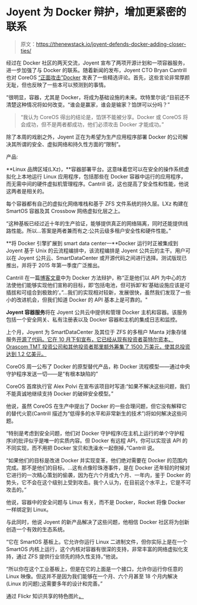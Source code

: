 # Joyent 为 Docker 辩护，增加更紧密的联系

> 原文：<https://thenewstack.io/joyent-defends-docker-adding-closer-ties/>

经过在 Docker 社区的两天交流，Joyent 宣布了两项开源计划和一项容器服务，进一步加强了与 Docker 的联系。随着新闻的发布，Joyent CTO Bryan Cantrill 也对 CoreOS [“正面攻击”Docker](https://thenewstack.io/coreos-calls-docker-fundamentally-flawed-releases-prototype-alternative/) 发表了一些精选评论。首先，这些言论非常厚颜无耻，但也反映了一些本可以预测到的事情。

“很明显，容器，尤其是 Docker，将成为基础设施的未来。坎特里尔说:“目前还不清楚这种情况将如何改变。“谁会是赢家，谁会是输家？馅饼可以分吗？”

> “我认为 CoreOS 得出的结论是，馅饼不能被分享。Docker 或 CoreOS 将会成功，但不是两者都成功，他们必须攻击 Docker 才能成功。”

除了本周的戏剧之外，Joyent 正在为希望为生产应用程序部署 Docker 的公司解决其所谓的安全、虚拟网络和持久性方面的“限制”。

产品:

**Linux 品牌区域(LXz)，**容器部署平台。这意味着您可以在安全的操作系统虚拟化上本地运行 Linux 应用程序，包括那些在 Docker 容器中运行的应用程序，而无需中间的硬件虚拟机管理程序。Cantrill 说，这也提高了安全性和性能，他说这两者是相关的。

每个容器都有自己的虚拟化网络堆栈和基于 ZFS 文件系统的持久层。LXz 构建在 SmartOS 容器及其 Crossbow 网络虚拟化层之上。

“这种基板已经过近十年的生产验证，能够提供真正的网络隔离，同时还能提供线路性能。所以…答案是两者兼而有之:公共云级多租户安全性和硬件性能。”

**将 Docker 引擎扩展到 smart data center—**Docker 运行时正被集成到 Joyent 基于 Unix 的云流程编排中，该流程编排是 Joyent 公共云的主干。用户可以在 Joyent 公共云、SmartDataCenter 或开源代码之间进行选择。测试版现已推出，并将于 2015 年第一季度广泛推出。

Cantrill 在一篇[博客文章](https://www.joyent.com/blog/dockers-killer-feature)中为 Docker 方法辩护，称“正是他们以 API 为中心的方法使他们能够实现他们宣称的目标，即‘包括电池，但可拆卸’和‘基础设施应该是可插拔和可组合到极致的’。”…我们的实现相对较新，发展很快，虽然我们发现了一些小的改进机会，但我们知道 Docker 的 API 基本上是可靠的。"

**Joyent 容器服务**将在 Joyent 公共云中提供和管理 Docker 主机和容器。该服务包括一个安全网关、私有注册表以及 Docker 容器和主机的集成日志和监控。

上个月，Joyent 为 SmartDataCenter 及其位于 ZFS 的多租户 Manta 对象存储服务[开源了代码。它在 10 月下旬宣布，它已经从现有投资者英特尔资本、Orascom TMT 投资公司和其他投资者那里额外筹集了 1500 万美元，使其总投资达到 1.2 亿美元。](https://thenewstack.io/dockers-popularity-convinces-joyent-to-open-source-its-container-based-orchestration-software/)

CoreOS 周一公布了 Docker 的原型替代产品，称 Docker 流程模型——通过中央守护程序发送一切——是“有根本缺陷的”

CoreOS 首席执行官 Alex Polvi 在宣布该项目时写道:“如果不解决这些问题，我们不能真诚地继续支持 Docker 的破碎安全模型。”

他说，虽然 CoreOS 在生产中提出了 Docker 的一些合理问题，但它没有解释它的替代火箭(Cantrill 描述为“低得多的水平和非常新生的技术”)将如何解决这些问题。

“特别是考虑到安全问题，他们对 Docker 守护程序(在主机上运行的单个守护程序)的批评似乎是唯一的实质内容。但 Docker 有远程 API，你可以实现该 API 的不同实现，而不用把 Docker 宝贝和洗澡水一起倒掉，”Cantrill 说。

“如果他们的目标是改进 Docker 并实现变革，他们绝对需要在 Docker 的范围内完成。那不是他们的目标。…这有点像珍珠港事件，是在 Docker 还年轻的时候对它进行的一次精心策划的偷袭，因为在六个月或九个月、一年内，鉴于 Docker 的势头，它不会在这个级别上受到攻击。我个人认为，在目前这个水平上，它是不可攻击的。”

他说，容器中的安全问题与 Linux 有关，而不是 Docker，Rocket 将像 Docker 一样绑定到 Linux。

与此同时，他说 Joyent 的新产品解决了这些问题，他相信 Docker 社区将为创新创造一个有效的生态系统。

“它在 SmartOS 基板上。它允许你运行 Linux 二进制文件，但你实际上是在一个 SmartOS 内核上运行，这个内核对容器有很深的支持，非常丰富的网络虚拟化支持，通过 ZFS 提供行业领先的持久性支持，”他说。

“所以你在这个工业基板上，但是在它的上面是一个接口，允许你运行你任意的 Linux 映像。但这并不是因为我们能够在一个月、六个月甚至 18 个月内解决(Linux 的问题);这需要多年的设计和完善。”

通过 Flickr 知识共享的特色图片[。](https://www.flickr.com/photos/aidanmorgan/8230802941/in/photolist-5MLrVB-aomGaV-8PgrTT-5qdRef-3eyP85-8kk7Sq-7hTSDA-agoNSq-agm3Yz-agm418-agoNyo-nZJjVZ-dxk1Xx-KkQaM-RMQ8q-6jWqbj-6jSd6p-6jWoNo-atzEWM-RMCiY-6ZL4hR-6ct11p-a7v9nh-7Fn6Xo-6ZQ2JS-5g9mjd-aaPFK4-6ZPLz3-RMCEm-RPxtD-RMC9m-RPxKx-6cqsYL-6jWgos-6jS8yF-6jWrWC-6jWetY-6jWfqA-BhxiU-6z83GT-as31nU-thMsQ-6ZytNr-m19yvt-6344n-q6Atd-EuWt7-9t4U6n-ctwWXw-aaSvLm)

<svg xmlns:xlink="http://www.w3.org/1999/xlink" viewBox="0 0 68 31" version="1.1"><title>Group</title> <desc>Created with Sketch.</desc></svg>